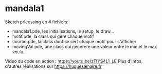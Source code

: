 # mandala1
Sketch pricessing en 4 fichiers:
- mandala1.pde, les initialisations, le setup, le draw...
- motif.pde, la class qui gere chaque motif
- courbe.pde, la class dont se sert chaque motif pour s'afficher
- movingVal.pde, une class qui generere une valeur entre le min et le max voulu.

Video du code en action : https://youtu.be/zTIYS4L1_LE
Plus d'infos, d'autres réalisations sur https://hugueslehaire.fr
